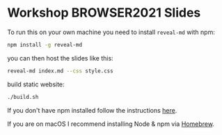 # Workshop BROWSER2021 Slides

To run this on your own machine you need to install `reveal-md` with npm:

```bash
npm install -g reveal-md
```

you can then host the slides like this:

```bash
reveal-md index.md --css style.css
```

build static website:

```bash
./build.sh
```

If you don't have npm installed follow the instructions [here](https://nodejs.org/en/download/).

If you are on macOS I recommend installing Node & npm via [Homebrew](https://brew.sh/).